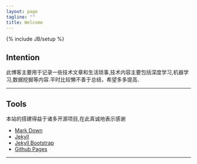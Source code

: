 ```yaml
---
layout: page
tagline: ""
title: Welcome
---
```

{% include JB/setup %}
## Intention
此博客主要用于记录一些技术文章和生活琐事,技术内容主要包括深度学习,机器学习,数据挖掘等内容.平时比较懒不善于总结，希望多多提高．
***
## Tools
本站的搭建得益于诸多开源项目,在此真诚地表示感谢
+ [Mark Down](http://www.mkdocs.org/                        )
+ [Jekyll](http://jekyllbootstrap.com/usage/jekyll-quick-start.html)
+ [Jekyll Bootstrap](http://jekyllbootstrap.com)
+ [Github Pages](https//www.github.com)

***
                                                                                       
